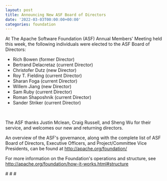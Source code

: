 ```yaml
---
layout: post
title: Announcing New ASF Board of Directors
date: '2022-03-03T00:00:00+00:00'
categories: foundation
---
```

<p>At The Apache Software Foundation (ASF) Annual Members' Meeting held this week, the following individuals were elected to the ASF Board of Directors:<br></p><ul><li>Rich Bowen (former Director)</li><li>Bertrand Delacretaz (current Director)</li><li>Christofer Dutz (new Director)</li><li>Roy T. Fielding (current Director)</li><li>Sharan Foga (current Director)</li><li>Willem Jiang (new Director)</li><li>Sam Ruby (current Director)</li><li>Roman Shaposhnik (current Director)</li><li>Sander Striker (current Director)</li></ul><p><br></p><p>The ASF thanks Justin Mclean, Craig Russell, and Sheng Wu for their service, and welcomes our new and returning directors.</p><p>An overview of the ASF's governance, along with the complete list of ASF Board of Directors, Executive Officers, and Project/Committee Vice Presidents, can be found at <a href="http://apache.org/foundation/" target="_blank">http://apache.org/foundation/</a>&nbsp;</p><p>For more information on the Foundation's operations and structure, see <a href="http://apache.org/foundation/how-it-works.html#structure" target="_blank">http://apache.org/foundation/how-it-works.html#structure</a>&nbsp;</p><p># # #</p>
